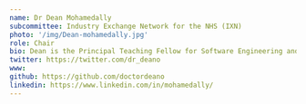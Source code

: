 ```yaml
---
name: Dr Dean Mohamedally
subcommittee: Industry Exchange Network for the NHS (IXN)
photo: '/img/Dean-mohamedally.jpg'
role: Chair
bio: Dean is the Principal Teaching Fellow for Software Engineering and Industry Projects and a member of the Software Systems Engineering group at the Department of Computer Science, University College London. I am the Inventor and Creator, and one of the Projects Directors of the UCL IXN - Industry Exchange Network (www.ixn.org.uk), which I co-founded with Dr Graham Roberts and Geoff Hughes in 2011. Dean leads on all healthcare related projects with teaching in Computer Science. The IXN programme was reported in the NHS England Topol Review (2019), leading to the creation of this IXN for the NHS subcommittee at the government backed Apperta Foundation CIC. Outside of healthcare projects, the IXN programme is centred around term-time teaching with students based in our labs at UCL, with all sectors of industry clients engaging with the students on Proof of Concepts (PoC). Dean covers the fields of Software Engineering and Systems Integration development on the UCL IXN, but also align interests with our other UCL CS Projects Directors. Dean is a Fellow of the Higher Education Academy and Member of the British Computing Society. 
twitter: https://twitter.com/dr_deano 
www: 
github: https://github.com/doctordeano
linkedin: https://www.linkedin.com/in/mohamedally/ 
---
```

